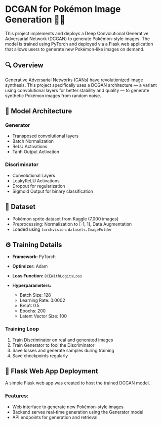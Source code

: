 # DCGAN for Pokémon Image Generation 🎨🐾

This project implements and deploys a Deep Convolutional Generative Adversarial Network (DCGAN) to generate Pokémon-style images. The model is trained using PyTorch and deployed via a Flask web application that allows users to generate new Pokémon-like images on demand.

## 🔍 Overview

Generative Adversarial Networks (GANs) have revolutionized image synthesis. This project specifically uses a DCGAN architecture — a variant using convolutional layers for better stability and quality — to generate synthetic Pokémon images from random noise.

## 🧠 Model Architecture

### Generator
- Transposed convolutional layers
- Batch Normalization
- ReLU Activations
- Tanh Output Activation

### Discriminator
- Convolutional Layers
- LeakyReLU Activations
- Dropout for regularization
- Sigmoid Output for binary classification

## 📁 Dataset

- Pokémon sprite dataset from Kaggle (7,000 images)
- Preprocessing: Normalization to [-1, 1], Data Augmentation
- Loaded using `torchvision.datasets.ImageFolder`

## ⚙️ Training Details

- **Framework:** PyTorch
- **Optimizer:** Adam
- **Loss Function:** `BCEWithLogitsLoss`
  
- **Hyperparameters:**
  - Batch Size: 128
  - Learning Rate: 0.0002
  - Beta1: 0.5
  - Epochs: 200
  - Latent Vector Size: 100

### Training Loop
1. Train Discriminator on real and generated images
2. Train Generator to fool the Discriminator
3. Save losses and generate samples during training
4. Save checkpoints regularly

## 🚀 Flask Web App Deployment

A simple Flask web app was created to host the trained DCGAN model.

### Features:
- Web interface to generate new Pokémon-style images
- Backend serves real-time generation using the Generator model
- API endpoints for generation and retrieval


